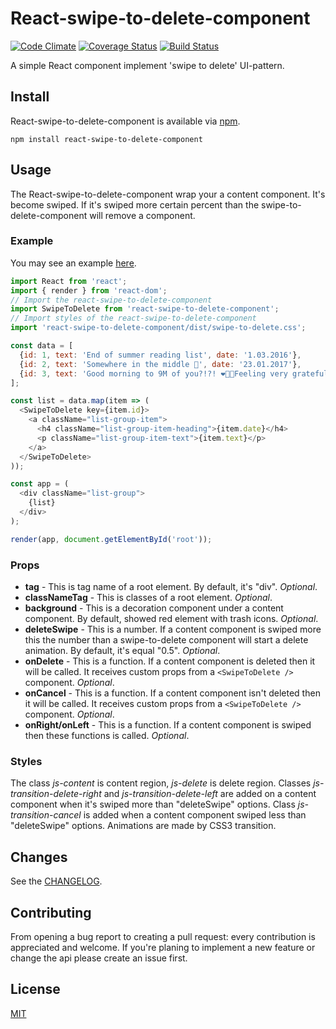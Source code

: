 # React-swipe-to-delete-component
 [![Code Climate](https://codeclimate.com/github/gaer87/react-swipe-to-delete-component/badges/gpa.svg)](https://codeclimate.com/github/gaer87/react-swipe-to-delete-component)
 [![Coverage Status](https://coveralls.io/repos/github/gaer87/react-swipe-to-delete-component/badge.svg?branch=master)](https://coveralls.io/github/gaer87/react-swipe-to-delete-component?branch=master)
 [![Build Status](https://github.com/JS-DevTools/npm-publish/workflows/CI-CD/badge.svg)](https://github.com/gaer87/react-swipe-to-delete-component/actions)

A simple React component implement 'swipe to delete' UI-pattern.

## Install
React-swipe-to-delete-component is available via [npm](https://www.npmjs.com/package/react-swipe-to-delete-component).
```
npm install react-swipe-to-delete-component
```

## Usage
The React-swipe-to-delete-component wrap your a content component. It's become swiped. If it's swiped more certain percent than the swipe-to-delete-component will remove a component.

### Example
You may see an example [here](http://gaer87.github.io/react-swipe-to-delete-component/example/).
```js
import React from 'react';
import { render } from 'react-dom';
// Import the react-swipe-to-delete-component
import SwipeToDelete from 'react-swipe-to-delete-component';
// Import styles of the react-swipe-to-delete-component
import 'react-swipe-to-delete-component/dist/swipe-to-delete.css';

const data = [
  {id: 1, text: 'End of summer reading list', date: '1.03.2016'},
  {id: 2, text: 'Somewhere in the middle 📸', date: '23.01.2017'},
  {id: 3, text: 'Good morning to 9M of you?!?! ❤️🙏🏻Feeling very grateful and giddy.', date: '12.01.2022'}
];

const list = data.map(item => (
  <SwipeToDelete key={item.id}>
    <a className="list-group-item">
      <h4 className="list-group-item-heading">{item.date}</h4>
      <p className="list-group-item-text">{item.text}</p>
    </a>
  </SwipeToDelete>
));

const app = (
  <div className="list-group">
    {list}
  </div>
);

render(app, document.getElementById('root'));
```

### Props
- **tag** - This is tag name of a root element. By default, it's "div". *Optional*.
- **classNameTag** - This is classes of a root element. *Optional*.
- **background** - This is a decoration component under a content component. By default, showed red element with trash icons. *Optional*.
- **deleteSwipe** - This is a number. If a content component is swiped more this the number than a swipe-to-delete component will start a delete animation. By default, it's equal "0.5". *Optional*.
- **onDelete** - This is a function. If a content component is deleted then it will be called. It receives custom props from a `<SwipeToDelete />` component. *Optional*.
- **onCancel** - This is a function. If a content component isn't deleted then it will be called. It receives custom props from a `<SwipeToDelete />` component. *Optional*.
- **onRight/onLeft** - This is a function. If a content component is swiped then these functions is called. *Optional*.

### Styles
The class *js-content* is content region, *js-delete* is delete region. Classes *js-transition-delete-right* and *js-transition-delete-left* are added on a content component when it's swiped more than "deleteSwipe" options. Class *js-transition-cancel* is added when a content component swiped less than "deleteSwipe" options. Animations are made by CSS3 transition.

## Changes
See the [CHANGELOG](CHANGELOG.md).

## Contributing
From opening a bug report to creating a pull request: every contribution is appreciated and welcome. If you're planing to implement a new feature or change the api please create an issue first.

## License
[MIT](http://www.opensource.org/licenses/mit-license.php)
